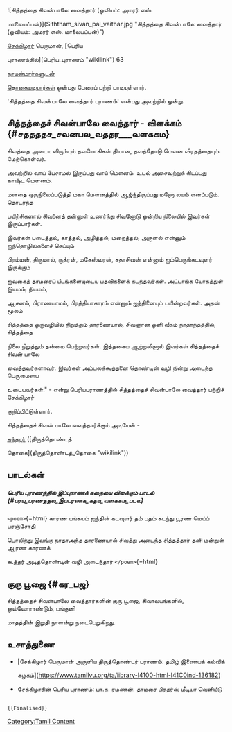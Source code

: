 ![சித்தத்தை சிவன்பாலே வைத்தார் (ஓவியம்: அமரர் எஸ்.
மாலையப்பன்)](Siththam_sivan_pal_vaithar.jpg "சித்தத்தை சிவன்பாலே வைத்தார் (ஓவியம்: அமரர் எஸ். மாலையப்பன்)")
[சேக்கிழார்](சேக்கிழார் "wikilink") பெருமான், [பெரிய
புராணத்தில்](பெரிய_புராணம் "wikilink") 63
[நாயன்மார்களுடன்](நாயன்மார்கள் "wikilink")
[தொகையடியார்கள்](தொகையடியார்கள் "wikilink") ஒன்பது பேரைப் பற்றி பாடியுள்ளார்.
'சித்தத்தை சிவன்பாலே வைத்தார் புராணம்\' என்பது அவற்றில் ஒன்று.

## சித்தத்தைச் சிவன்பாலே வைத்தார் - விளக்கம் {#சததததச_சவனபல_வததர___வளககம}

சிவத்தை அடைய விரும்பும் தவயோகிகள் தியான, தவத்தோடு மௌன விரதத்தையும் மேற்கொள்வர்.
அவற்றில் வாய் பேசாமல் இருப்பது வாய் மௌனம். உடல் அசைவற்றுக் கிடப்பது காஷ்ட மெளனம்.
மனதை ஒருநிலைப்படுத்தி மகா மௌனத்தில் ஆழ்ந்திருப்பது மனோ லயம் எனப்படும். தொடர்ந்த
பயிற்சிகளால் சிவனைத் தன்னுள் உணர்ந்து சிவனோடு ஒன்றிய நிலையில் இவர்கள் இருப்பார்கள்.

இவர்கள் படைத்தல், காத்தல், அழித்தல், மறைத்தல், அருளல் என்னும் ஐந்தொழில்களைச் செய்யும்
பிரம்மன், திருமால், ருத்ரன், மகேஸ்வரன், சதாசிவன் என்னும் ஐம்பெருங்கடவுளர் இருக்கும்
ஐவகைத் தாமரைப் பீடங்களையுடைய பதவிகளைக் கடந்தவர்கள். அட்டாங்க யோகத்துள் இயமம், நியமம்,
ஆசனம், பிராணயாமம், பிரத்தியாகாரம் என்னும் ஐந்தினையும் பயின்றவர்கள். அதன் மூலம்
சித்தத்தை ஒருவழியில் நிறுத்தும் தாரணையால், சிவஞான ஒளி வீசும் நாதாந்தத்தில், சித்தத்தை
நிலை நிறுத்தும் தன்மை பெற்றவர்கள். இத்தகைய ஆற்றலினால் இவர்கள் சித்தத்தைச் சிவன் பாலே
வைத்தவர்களாவர். இவர்கள் அம்பலக்கூத்தனை தொண்டின் வழி நின்று அடைந்த பெருமையை
உடையவர்கள்." - என்று பெரியபுராணத்தில் சித்தத்தைச் சிவன்பாலே வைத்தார் பற்றிச் சேக்கிழார்
குறிப்பிட்டுள்ளார்.

சித்தத்தைச் சிவன் பாலே வைத்தார்க்கும் அடியேன் -
[சுந்தரர்](சுந்தரமூர்த்தி_நாயனார் "wikilink") ([திருத்தொண்டத்
தொகை](திருத்தொண்டத்_தொகை "wikilink"))

## பாடல்கள்

##### பெரிய புராணத்தில் இப்புராணக் கதையை விளக்கும் பாடல் {#பரய_பரணததல_இபபரணக_கதய_வளககம_படல}

`<poem>`{=html} காரண பங்கயம் ஐந்தின் கடவுளர் தம் பதம் கடந்து பூரண மெய்ப் பரஞ்சோதி
பொலிந்து இலங்கு நாதாஅந்த தாரணையால் சிவத்து அடைந்த சித்தத்தார் தனி மன்றுள் ஆரண காரணக்
கூத்தர் அடித்தொண்டின் வழி அடைந்தார் `</poem>`{=html}

## குரு பூஜை {#கர_பஜ}

சித்தத்தைச் சிவன்பாலே வைத்தார்களின் குரு பூஜை, சிவாலயங்களில், ஒவ்வோராண்டும், பங்குனி
மாதத்தின் இறுதி நாளன்று நடைபெறுகிறது.

## உசாத்துணை

-   [சேக்கிழார் பெருமான் அருளிய திருத்தொண்டர் புராணம்: தமிழ் இணையக் கல்விக்
    கழகம்](https://www.tamilvu.org/ta/library-l4100-html-l41C0ind-136182)
-   சேக்கிழாரின் பெரிய புராணம்: பா.சு. ரமணன். தாமரை பிரதர்ஸ் மீடியா வெளியீடு

```{=mediawiki}
{{Finalised}}
```
[Category:Tamil Content](Category:Tamil_Content "wikilink")
